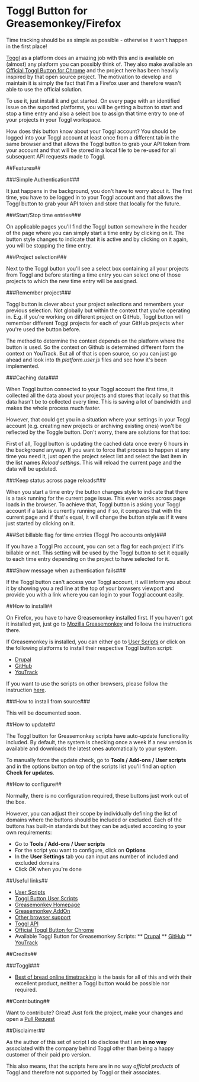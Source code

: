 Toggl Button for Greasemonkey/Firefox
=====================================

Time tracking should be as simple as possible - otherwise it won't happen in the first place!

[Toggl][10] as a platform does an amazing job with this and is available on (almost) any platform you can possibly think of. They also make available an [Official Toggl Button for Chrome][13] and the project here has been heavily inspired by that open source project. The motivation to develop and maintain it is simply the fact that I'm a Firefox user and therefore wasn't able to use the official solution.

To use it, just install it and get started. On every page with an identified issue on the suported platforms, you will be getting a button to start and stop a time entry and also a select box to assign that time entry to one of your projects in your Toggl workspace.

How does this button know about your Toggl account? You should be logged into your Toggl account at least once from a different tab in the same browser and that allows the Toggl button to grab your API token from your account and that will be stored in a local file to be re-used for all subsequent API requests made to Toggl.

##Features##

###Simple Authentication###

It just happens in the background, you don't have to worry about it. The first time, you have to be logged in to your Toggl account and that allows the Toggl button to grab your API token and store that locally for the future.

###Start/Stop time entries###

On applicable pages you'll find the Toggl button somewhere in the header of the page where you can simply start a time entry by clicking on it. The button style changes to indicate that it is active and by clicking on it again, you will be stopping the time entry.

###Project selection###

Next to the Toggl button you'll see a select box containing all your projects from Toggl and before starting a time entry you can select one of those projects to which the new time entry will be assigned.

###Remember project###

Toggl button is clever about your project selections and remembers your previous selection. Not globally but within the context that you're operating in. E.g. if you're working on different project on GitHub, Toggl button will remember different Toggl projects for each of your GitHub projects wher you're used the button before.

The method to determine the context depends on the platform where the button is used. So the context on Github is determined different form the context on YouTrack. But all of that is open source, so you can just go ahead and look into th *platform.user.js* files and see how it's been implemented.

###Caching data###

When Toggl button connected to your Toggl account the first time, it collected all the data about your projects and stores that locally so that this data hasn't be to collected every time. This is saving a lot of bandwidth and makes the whole process much faster.

However, that could get you in a situation where your settings in your Toggl account (e.g. creating new projects or archiving existing ones) won't be reflected by the Toggle button. Don't worry, there are solutions for that too:

First of all, Toggl button is updating the cached data once every 6 hours in the background anyway. If you want to force that process to happen at any time you need it, just open the project select list and select the last item in the list names *Reload settings*. This will reload the current page and the data will be updated.

###Keep status across page reloads###

When you start a time entry the button changes style to indicate that there is a task running for the current page issue. This even works across page loads in the browser. To achieve that, Toggl button is asking your Toggl account if a task is currently running and if so, it compares that with the current page and if that's equal, it will change the button style as if it were just started by clicking on it.

###Set billable flag for time entries (Toggl Pro accounts only)###

If you have a Toggl Pro account, you can set a flag for each project if it's billable or not. This setting will be used by the Toggl button to set it equally to each time entry depending on the project to have selected for it.

###Show message when authentication fails###

If the Toggl button can't access your Toggl account, it will inform you about it by showing you a red line at the top of your browsers viewport and provide you with a link where you can login to your Toggl account easily.

##How to install##

On Firefox, you have to have Greasemonkey installed first. If you haven't got it installed yet, just go to [Mozilla Greasemonkey][11] and folloew the instructions there.

If Greasemonkey is installed, you can either go to [User Scripts][1] or click on the following platforms to install their respective Toggl button script:
* [Drupal][101]
* [GitHub][102]
* [YouTrack][103]

If you want to use the scripts on other browsers, please follow the instruction [here][12].

###How to install from source###

This will be documented soon.

##How to update##

The Toggl button for Greasemonkey scripts have auto-update functionality included. By default, the system is checking once a week if a new version is available and downloads the latest ones automatically to your system.

To manually force the update check, go to **Tools / Add-ons / User scripts** and in the options button on top of the scripts list you'll find an option **Check for updates**.

##How to configure##

Normally, there is no configuration required, these buttons just work out of the box.

However, you can adjust their scope by individually defining the list of domains where the buttons should be included or excluded. Each of the buttons has built-in standards but they can be adjusted according to your own requirements:
* Go to **Tools / Add-ons / User scripts**
* For the script you want to configure, click on **Options**
* In the **User Settings** tab you can input ans number of included and excluded domains
* Click *OK* when you're done

##Useful links##

* [User Scripts][14]
* [Toggl Button User Scripts][1]
* [Greasemonkey Homepage][15]
* [Greasemonkey AddOn][11]
* [Other browser support][12]
* [Toggl API][16]
* [Official Toggl Button for Chrome][13]
* Available Toggl Button for Greasemonkey Scripts:
  ** [Drupal][201]
  ** [GitHub][202]
  ** [YouTrack][203]

##Credits##

###Toggl###
* [Best of bread online timetracking][10] is the basis for all of this and with their excellent product, neither a Toggl button would be possible nor required.

##Contributing##

Want to contribute? Great! Just fork the project, make your changes and open a [Pull Request][2]

##Disclaimer##

As the author of this set of script I do disclose that I am **in no way** associated with the company behind Toggl other than being a happy customer of their paid pro version.

This also means, that the scripts here are in no way *official products* of Toggl and therefore not supported by Toggl or their associates.

[1]: http://userscripts.org/scripts/search?q=toggl-button&submit=
[2]: https://github.com/jurgenhaas/toggl-button-greasemonkey/pulls
[10]: https://new.toggl.com
[11]: https://addons.mozilla.org/en-US/firefox/addon/greasemonkey
[12]: http://wiki.greasespot.net/Cross-browser_userscripting
[13]: https://github.com/toggl/toggl-button
[14]: http://userscripts.org
[15]: http://www.greasespot.net
[16]: https://github.com/toggl/toggl_api_docs
[101]: http://userscripts.org/scripts/source/423249.user.js
[102]: http://userscripts.org/scripts/source/423257.user.js
[103]: http://userscripts.org/scripts/source/423156.user.js
[201]: http://userscripts.org/scripts/show/423249.user.js
[202]: http://userscripts.org/scripts/show/423257.user.js
[203]: http://userscripts.org/scripts/show/423156.user.js
